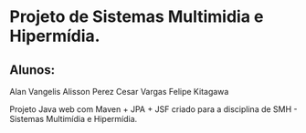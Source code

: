 Projeto de Sistemas Multimidia e Hipermídia.
===========================================
Alunos:
-------
Alan Vangelis 
Alisson Perez 
Cesar Vargas 
Felipe Kitagawa 

Projeto Java web com Maven + JPA + JSF criado para a disciplina de SMH - Sistemas Multimídia e Hipermídia.


